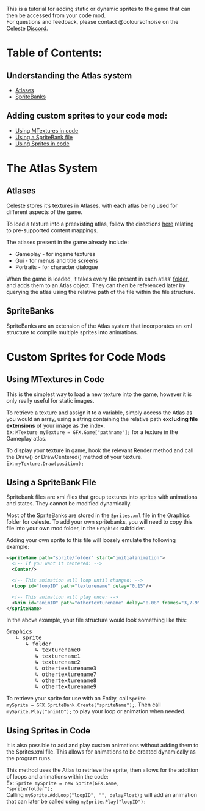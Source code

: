 This is a tutorial for adding static or dynamic sprites to the game that can then be accessed from your code mod.  
For questions and feedback, please contact @coloursofnoise on the Celeste [Discord](https://discord.gg/6qjaePQ).

# Table of Contents:
## Understanding the Atlas system
- [Atlases](https://github.com/EverestAPI/Resources/wiki/Adding-Sprites#atlases)
- [SpriteBanks](https://github.com/EverestAPI/Resources/wiki/Adding-Sprites#spritebanks)
## Adding custom sprites to your code mod:
- [Using MTextures in code](https://github.com/EverestAPI/Resources/wiki/Adding-Sprites/#using-a-spritebank-file)
- [Using a SpriteBank file](https://github.com/EverestAPI/Resources/wiki/Adding-Sprites/#using-a-spritebank-file)
- [Using Sprites in code](https://github.com/EverestAPI/Resources/wiki/Adding-Sprites/#using-sprites-in-code)


# The Atlas System
## Atlases
Celeste stores it’s textures in Atlases, with each atlas being used for different aspects of the game.

To load a texture into a preexisting atlas, follow the directions [here](https://github.com/EverestAPI/Resources/wiki/Mod-Structure#file-layout) relating to pre-supported content mappings.

The atlases present in the game already include:
- Gameplay - for ingame textures
- Gui - for menus and title screens
- Portraits - for character dialogue

When the game is loaded, it takes every file present in each atlas’ [folder](https://github.com/EverestAPI/Resources/wiki/Mod-Structure#file-layout), and adds them to an Atlas object. They can then be referenced later by querying the atlas using the relative path of the file within the file structure.
## SpriteBanks
SpriteBanks are an extension of the Atlas system that incorporates an xml structure to compile multiple sprites into animations.

# Custom Sprites for Code Mods
## Using MTextures in Code
This is the simplest way to load a new texture into the game, however it is only really useful for static images. 

To retrieve a texture and assign it to a variable, simply access the Atlas as you would an array, using a string containing the relative path **excluding file extensions** of your image as the index.   
Ex: <code>MTexture myTexture = GFX.Game["pathname"];</code> for a texture in the Gameplay atlas.

To display your texture in game, hook the relevant Render method and call the Draw() or DrawCentered() method of your texture.  
Ex: <code>myTexture.Draw(position);</code>


## Using a SpriteBank File
Spritebank files are xml files that group textures into sprites with animations and states. They cannot be modified dynamically.

Most of the SpriteBanks are stored in the <code>Sprites.xml</code> file in the Graphics folder for celeste. To add your own spritebanks, you will need to copy this file into your own mod folder, in the <code>Graphics</code> subfolder.

Adding your own sprite to this file will loosely emulate the following example:
```xml
<spriteName path="sprite/folder" start="initialanimation">
  <!-- If you want it centered: -->
  <Center/>

  <!-- This animation will loop until changed: -->
  <Loop id="loopID" path="texturename" delay="0.15"/>

  <!-- This animation will play once: -->
  <Anim id="animID" path="othertexturename" delay="0.08" frames="3,7-9"/>
</spriteName>
```

In the above example, your file structure would look something like this:
<pre>
Graphics  
   ↳ sprite  
      ↳ folder  
	     ↳ texturename0  
	     ↳ texturename1  
	     ↳ texturename2  
	     ↳ othertexturename3  
	     ↳ othertexturename7  
	     ↳ othertexturename8  
	     ↳ othertexturename9  
</pre>

To retrieve your sprite for use with an Entity, call <code>Sprite mySprite = GFX.SpriteBank.Create("spriteName");</code>. Then call <code>mySprite.Play("animID");</code> to play your loop or animation when needed.

## Using Sprites in Code
It is also possible to add and play custom animations without adding them to the Sprites.xml file. This allows for animations to be created dynamically as the program runs.

This method uses the Atlas to retrieve the sprite, then allows for the addition of loops and animations within the code:  
Ex: <code>Sprite mySprite = new Sprite(GFX.Game, "sprite/folder");</code>  
Calling <code>mySprite.AddLoop("loopID", "", delayFloat);</code> will add an animation that can later be called using <code>mySprite.Play("loopID");</code>


